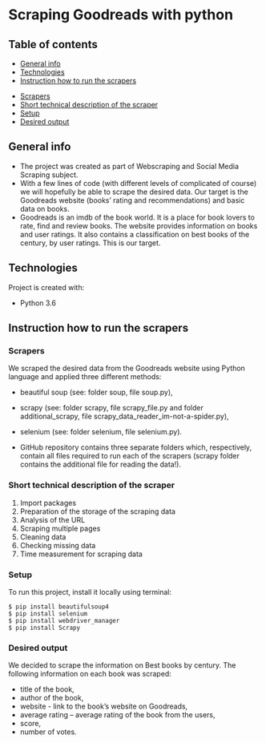 # Scraping Goodreads with python
## Table of contents
* [General info](#general-info)
* [Technologies](#technologies)
* [Instruction how to run the scrapers](#Instruction-how-to-run-the-scrapers)
 - [Scrapers](#Scrapers)
 - [Short technical description of the scraper](#Short-technical-description-of-the-scraper)
 - [Setup](#setup)
 - [Desired output](#Desired-output)



## General info
* The project was created as part of Webscraping and Social Media Scraping subject. 
* With a few lines of code (with different levels of complicated of course) we will hopefully be able to scrape the desired data. Our target is the Goodreads website (books’ rating and recommendations) and basic data on books.
* Goodreads is an imdb of the book world. It is a place for book lovers to rate, find and review books. The website provides information on books and user ratings. It also contains a classification on best books of the century, by user ratings. This is our target.

	
## Technologies
Project is created with:
* Python 3.6

## Instruction how to run the scrapers


### Scrapers
We scraped the desired data from the Goodreads website using Python language and applied three different methods:
* beautiful soup (see: folder soup, file soup.py),
* scrapy (see: folder scrapy, file scrapy_file.py and folder additional_scrapy, file scrapy_data_reader_im-not-a-spider.py),
* selenium (see: folder selenium, file selenium.py).

* GitHub repository contains three separate folders which, respectively, contain all files required to run each of the scrapers (scrapy folder contains the additional file for reading the data!).

### Short technical description of the scraper
1.	Import packages
2.	Preparation of the storage of the scraping data
3.	Analysis of the URL
4.	Scraping multiple pages 
5.	Cleaning data 
6.	Checking missing data
7.	Time measurement for scraping data

	
### Setup
To run this project, install it locally using terminal:

```
$ pip install beautifulsoup4
$ pip install selenium
$ pip install webdriver_manager
$ pip install Scrapy
```


### Desired output	
We decided to scrape the information on Best books by century. The following information on each book was scraped:
* title of the book,
* author of the book,
* website - link to the book’s website on Goodreads,
* average rating – average rating of the book from the users,
* score,
* number of votes.



